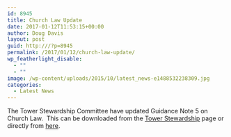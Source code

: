 ```yaml
---
id: 8945
title: Church Law Update
date: 2017-01-12T11:53:15+00:00
author: Doug Davis
layout: post
guid: http:///?p=8945
permalink: /2017/01/12/church-law-update/
wp_featherlight_disable:
  - ""
  - ""
image: /wp-content/uploads/2015/10/latest_news-e1488532238309.jpg
categories:
  - Latest News
---
```

The Tower Stewardship Committee have updated Guidance Note 5 on Church Law.  This can be downloaded from the [Tower Stewardship](http:///services/tower-stewardship/) page or directly from <a href="https://cccbr.org.uk/wp-content/uploads/2015/09/GN5-v9.pdf" target="_blank">here</a>.
